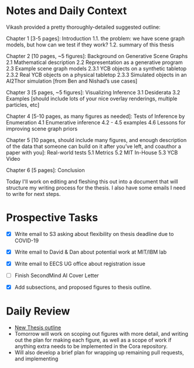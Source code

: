 # Notes and Daily Context

Vikash provided a pretty thoroughly-detailed suggested outline:

Chapter 1 [3-5 pages]: Introduction
1.1. the problem: we have scene graph models, but how can we test if they work?
1.2. summary of this thesis

Chapter 2 [10 pages, ~5 figures]: Background on Generative Scene Graphs
2.1 Mathematical description
2.2 Representation as a generative program
2.3 Example scene graph models
2.3.1 YCB objects on a synthetic tabletop
2.3.2 Real YCB objects on a physical tabletop
2.3.3 Simulated objects in an AI2Thor simulation [from Ben and
      Nishad’s use cases]

Chapter 3 [5 pages, ~5 figures]: Visualizing Inference
3.1 Desiderata
3.2 Examples [should include lots of your nice overlay renderings, multiple
              particles, etc]

Chapter 4 [5-10 pages, as many figures as needed]: Tests of Inference by Enumeration
4.1 Enumerative inference
4.2 - 4.5 examples
4.6 Lessons for improving scene graph priors

Chapter 5 [10 pages, should include many figures, and enough description of the
           data that someone can build on it after you’ve left, and coauthor a paper with
           you]: Real-world tests
5.1 Metrics
5.2 MIT In-House
5.3 YCB Video

Chapter 6 [5 pages]: Conclusion

Today I'll work on editing and fleshing this out into a document that will
structure my writing process for the thesis. I also have some emails I need to
write for next steps.


# Prospective Tasks

* [X] Write email to S3 asking about flexibility on thesis deadline due to COVID-19
* [X] Write email to David & Dan about potential work at MIT/IBM lab
* [X] Write email to EECS UG office about registration issue
* [ ] Finish SecondMind AI Cover Letter
* [X] Add subsections, and proposed figures to thesis outline.


# Daily Review

* [New Thesis outline](https://docs.google.com/document/d/1eDbjSHduuAeg2ZryZrF0AzHIrApqtMP8_0SyAvlQet0/edit)
* Tomorrow will work on scoping out figures with more detail, and writing out
  the plan for making each figure, as well as a scope of work if anything extra
  needs to be implemented in the Cora repository.
* Will also develop a brief plan for wrapping up remaining pull requests, and
  implementing
